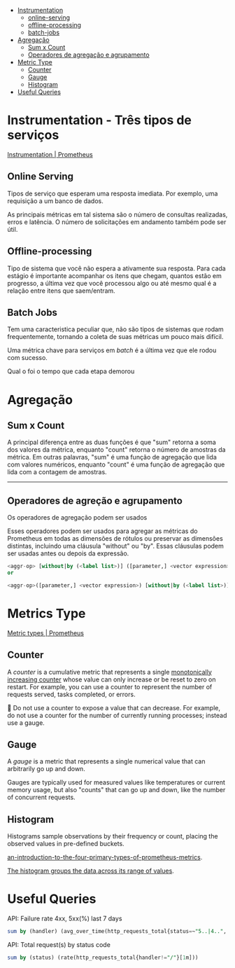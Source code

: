* [Instrumentation](#instrumentation---três-tipos-de-serviços)
    * [online-serving](#online-serving)
    * [offline-processing](#offline-processing)
    * [batch-jobs](#batch-jobs)
* [Agregação](#agregação)
    * [Sum x Count](#sum-x-count)
    * [Operadores de agregação e agrupamento](#operadores-de-agreção-e-agrupamento)
* [Metric Type](#metrics-type)
    * [Counter](#counter)
    * [Gauge](#gauge)
    * [Histogram](#histogram)
* [Useful Queries](#useful-queries)






# Instrumentation - Três tipos de serviços

[Instrumentation | Prometheus](https://prometheus.io/docs/practices/instrumentation/#instrumentation)

## Online Serving

Tipos de serviço que esperam uma resposta imediata. Por exemplo, uma requisição a um banco de dados.

As principais métricas em tal sistema são o número de consultas realizadas, erros e latência. O número de solicitações em andamento também pode ser útil.

## Offline-processing

Tipo de sistema que você não espera a ativamente sua resposta.
Para cada estágio é importante acompanhar os itens que chegam, quantos estão em progresso, a última vez que você processou algo ou até mesmo qual é a relação entre itens que saem/entram.

## Batch Jobs

Tem uma caracteristica peculiar que, não são tipos de sistemas que rodam frequentemente, tornando a coleta de suas métricas um pouco mais difícil.

Uma métrica chave para serviços em *batch* é a última vez que ele rodou com sucesso.

Qual o foi o tempo que cada etapa demorou

# Agregação

## Sum x Count


A principal diferença entre as duas funções é que "sum" retorna a soma dos valores da métrica, enquanto "count" retorna o número de amostras da métrica. Em outras palavras, "sum" é uma função de agregação que lida com valores numéricos, enquanto "count" é uma função de agregação que lida com a contagem de amostras.

--- 

## Operadores de agreção e agrupamento
Os operadores de agregação podem ser usados

Esses operadores podem ser usados para agregar as métricas do Prometheus em todas as dimensões de rótulos ou preservar as dimensões distintas, incluindo uma cláusula "without" ou "by". Essas cláusulas podem ser usadas antes ou depois da expressão.

```sql
<aggr-op> [without|by (<label list>)] ([parameter,] <vector expression>)
or

<aggr-op>([parameter,] <vector expression>) [without|by (<label list>)]
```

# Metrics Type

[Metric types | Prometheus](https://prometheus.io/docs/concepts/metric_types/)

## **Counter**

A *counter* is a cumulative metric that represents a single [monotonically increasing counter](https://en.wikipedia.org/wiki/Monotonic_function) whose value can only increase or be reset to zero on restart. For example, you can use a counter to represent the number of requests served, tasks completed, or errors.

<aside>
🚨 Do not use a counter to expose a value that can decrease. For example, do not use a counter for the number of currently running processes; instead use a gauge.

</aside>

## **Gauge**

A *gauge* is a metric that represents a single numerical value that can arbitrarily go up and down.

Gauges are typically used for measured values like temperatures or current memory usage, but also "counts" that can go up and down, like the number of concurrent requests.

## Histogram

Histograms sample observations by their frequency or count, placing the observed values in pre-defined buckets. 

[an-introduction-to-the-four-primary-types-of-prometheus-metrics](https://chronosphere.io/learn/an-introduction-to-the-four-primary-types-of-prometheus-metrics/#:~:text=There%20are%20four%20primary%20Prometheus,gauges%2C%20histograms%2C%20and%20summaries).

[The histogram groups the data,across its range of values](https://andykuszyk.github.io/2020-07-24-prometheus-histograms.html#:~:text=The%20histogram%20groups%20the%20data,across%20its%20range%20of%20values).

# Useful Queries

API: Failure rate 4xx, 5xx(%) last 7 days

```sql
sum by (handler) (avg_over_time(http_requests_total{status=~"5..|4..", container="elastic-search-staging"}[7d])) / sum by (handler) (avg_over_time(http_requests_total{container="elastic-search-staging"}[7d])) * 100
```

API: Total request(s) by status code

```sql
sum by (status) (rate(http_requests_total{handler!="/"}[1m]))
```